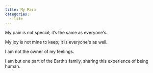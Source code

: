 ```yaml
---
title: My Pain
categories:
  - life
---
```

My pain is not special;
it’s the same
as everyone's.

My joy is not mine to keep;
it is everyone's as well.

I am not the owner
of my feelings.

I am but one part
of the Earth’s family,
sharing this experience
of being human.
